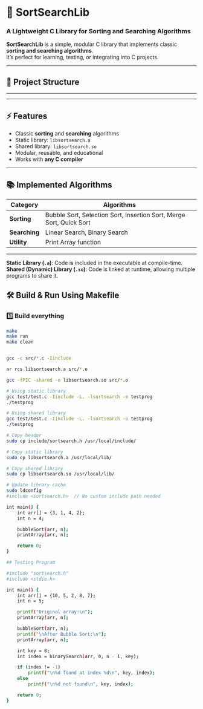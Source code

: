 # 🔢 SortSearchLib

### A Lightweight C Library for Sorting and Searching Algorithms

**SortSearchLib** is a simple, modular C library that implements classic **sorting and searching algorithms**.  
It’s perfect for learning, testing, or integrating into C projects.

---

## 📁 Project Structure



---

---

## ⚡ Features

- Classic **sorting** and **searching** algorithms  
- Static library: `libsortsearch.a`  
- Shared library: `libsortsearch.so`  
- Modular, reusable, and educational  
- Works with **any C compiler**

---

## 📚 Implemented Algorithms

| Category | Algorithms |
|----------|------------|
| **Sorting** | Bubble Sort, Selection Sort, Insertion Sort, Merge Sort, Quick Sort |
| **Searching** | Linear Search, Binary Search |
| **Utility** | Print Array function |

---

**Static Library (`.a`)**: Code is included in the executable at compile-time.  
**Shared (Dynamic) Library (`.so`)**: Code is linked at runtime, allowing multiple programs to share it.



## 🛠️ Build & Run Using Makefile

### 1️⃣ Build everything
```bash
make
make run
make clean


gcc -c src/*.c -Iinclude

ar rcs libsortsearch.a src/*.o

gcc -fPIC -shared -o libsortsearch.so src/*.o

# Using static library
gcc test/test.c -Iinclude -L. -lsortsearch -o testprog
./testprog

# Using shared library
gcc test/test.c -Iinclude -L. -lsortsearch -o testprog
./testprog

# Copy header
sudo cp include/sortsearch.h /usr/local/include/

# Copy static library
sudo cp libsortsearch.a /usr/local/lib/

# Copy shared library
sudo cp libsortsearch.so /usr/local/lib/

# Update library cache
sudo ldconfig
#include <sortsearch.h>  // No custom include path needed

int main() {
    int arr[] = {3, 1, 4, 2};
    int n = 4;

    bubbleSort(arr, n);
    printArray(arr, n);

    return 0;
}

## Testing Program

#include "sortsearch.h"
#include <stdio.h>

int main() {
    int arr[] = {10, 5, 2, 8, 7};
    int n = 5;

    printf("Original array:\n");
    printArray(arr, n);

    bubbleSort(arr, n);
    printf("\nAfter Bubble Sort:\n");
    printArray(arr, n);

    int key = 8;
    int index = binarySearch(arr, 0, n - 1, key);

    if (index != -1)
        printf("\n%d found at index %d\n", key, index);
    else
        printf("\n%d not found\n", key, index);

    return 0;
}
